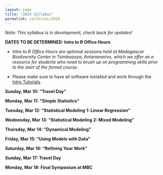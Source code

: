 ```yaml
---
layout: page
title: "2024 Syllabus"
permalink: /archives/2024
---
```

*Note: This syllabus is in development, check back for updates!* 

**DATES TO BE DETERMINED: Intro to R Office Hours**
* *Intro to R Office Hours are optional sessions held at Madagascar Biodiversity Center in Tsimbazaza, Antananarivo, which we offer as a resource for students who need to brush up on programming skills prior to the start of the formal course.*

* Please make sure to have all software installed and work through the [Intro Tutorials](https://coding4conservation.org/assets/tutorials/R_tutorials.zip).

**Sunday, Mar 10: “Travel Day"**

**Monday, Mar 11: "Simple Statistics"**

**Tuesday, Mar 12: “Statistical Modeling 1: Linear Regression”**

**Wednesday, Mar 13: “Statistical Modeling 2: Mixed Modeling”**

**Thursday, Mar 14: “Dynamical Modeling”**
  
**Friday, Mar 15: “Using Models with Data"**

**Saturday, Mar 16: “Refining Your Work”**

**Sunday, Mar 17: Travel Day**

**Monday, Mar 18: Final Symposium at MBC**


